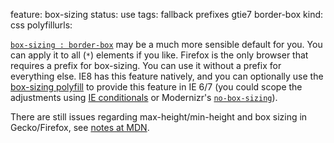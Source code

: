 feature: box-sizing
status: use
tags: fallback prefixes gtie7 border-box
kind: css
polyfillurls:

<a href="http://paulirish.com/2012/box-sizing-border-box-ftw/">`box-sizing : border-box`</a> may be a much more sensible default for you. You can apply it to all (`*`) elements if you like. Firefox is the only browser that requires a prefix for box-sizing. You can use it without a prefix for everything else. IE8 has this feature natively, and you can optionally use the [box-sizing polyfill](https://github.com/Schepp/box-sizing-polyfill) to provide this feature in IE 6/7 (you could scope the adjustments using [IE conditionals](http://paulirish.com/2008/conditional-stylesheets-vs-css-hacks-answer-neither/) or Modernizr's <a href="http://www.modernizr.com/download/#-cssclasses-addtest-css_boxsizing">`no-box-sizing`</a>).

There are still issues regarding max-height/min-height and box sizing in Gecko/Firefox, see <a href="https://developer.mozilla.org/En/CSS/Box-sizing#Notes">notes at MDN</a>.